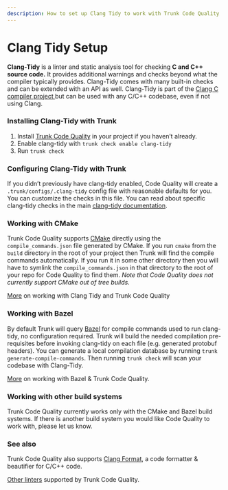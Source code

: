 ```yaml
---
description: How to set up Clang Tidy to work with Trunk Code Quality
---
```


# Clang Tidy Setup

**Clang-Tidy** is a linter and static analysis tool for checking **C and C++ source code.** It provides additional warnings and checks beyond what the compiler typically provides.  Clang-Tidy comes with many built-in checks and can be extended with an API as well.  Clang-Tidy is part of the [Clang C compiler project ](https://clang.llvm.org/)but can be used with any C/C++ codebase, even if not using Clang.

### Installing Clang-Tidy with Trunk

1. Install [Trunk Code Quality](../../) in your project if you haven’t already.
2. Enable clang-tidy with `trunk check enable clang-tidy`
3. Run `trunk check`

### Configuring  Clang-Tidy with Trunk

If you didn’t previously have clang-tidy enabled, Code Quality will create a `.trunk/configs/.clang-tidy` config file with reasonable defaults for you. You can customize the checks in this file. You can read about specific clang-tidy checks in the main [clang-tidy documentation](https://clang.llvm.org/extra/clang-tidy/).

### Working with CMake

Trunk Code Quality supports [CMake](https://cmake.org/) directly using the `compile_commands.json` file generated by CMake. If you run `cmake` from the `build` directory in the root of your project then Trunk will find the compile commands automatically. If you run it in some other directory then you will have to symlink the `compile_commands.json` in that directory to the root of your repo for Code Quality to find them. _Note that  Code Quality does not currently support CMake out of tree builds._

[More](./#clang-tidy) on working with Clang Tidy and Trunk Code Quality

### Working with Bazel

By default Trunk will query [Bazel](https://bazel.build/) for compile commands used to run clang-tidy, no configuration required. Trunk will build the needed compilation pre-requisites before invoking clang-tidy on each file (e.g. generated protobuf headers). You can generate a local compilation database by running `trunk generate-compile-commands`. Then running `trunk check` will scan your codebase with Clang-Tidy.

[More](./#using-bazel) on working with Bazel & Trunk Code Quality.

### Working with other build systems

Trunk Code Quality currently works only with the CMake and Bazel build systems. If there is another build system you would like Code Quality to work with, please let us know.&#x20;

### See also

Trunk Code Quality also supports [Clang Format](https://docs.trunk.io/check/configuration/configuring-existing-linters#clang-format), a code formatter & beautifier for C/C++ code.&#x20;

[Other linters](../supported-linters.md) supported by Trunk Code Quality.
